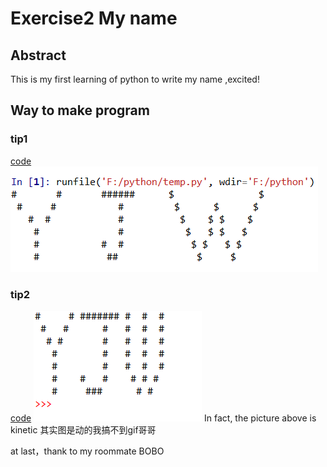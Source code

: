 # Exercise2 My name 
## Abstract
This is my first learning of python to write my name ,excited!
## Way to make program
### tip1
[code](https://github.com/jigga301/compuational_physics_N2014301020070/blob/master/temp.py)
![picture cannot see](https://github.com/jigga301/compuational_physics_N2014301020070/blob/master/QQ%E5%9B%BE%E7%89%8720160918233114.png)
### tip2
[code](https://github.com/jigga301/compuational_physics_N2014301020070/blob/master/%E8%AE%A1%E7%AE%97%E7%89%A9%E7%90%86%E5%90%8D%E5%AD%97%E6%89%93%E5%87%BA.py)
![picture cannot see](https://github.com/jigga301/compuational_physics_N2014301020070/blob/master/QQ%E5%9B%BE%E7%89%8720160918235721.png)
In fact, the picture above is kinetic 其实图是动的我搞不到gif哥哥

at last，thank to my roommate BOBO
